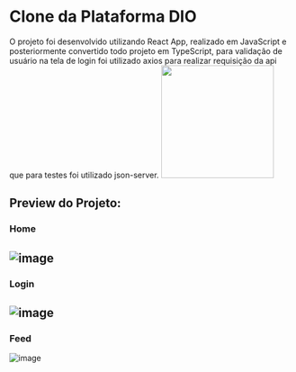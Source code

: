 # Clone da Plataforma DIO 
O projeto foi desenvolvido utilizando React App, realizado em JavaScript e posteriormente convertido todo projeto em TypeScript, para validação de usuário na tela de login foi utilizado axios para realizar requisição da api que para testes foi utilizado json-server.
<img src="https://miro.medium.com/max/800/0*CBjisl422hUyLxiG.png" width="200"/>


## Preview do Projeto: 

### Home
![image](../my-app/src/assets/tela%20home%20dio.PNG)
---
### Login
![image](../my-app/src/assets/tela%20login.PNG)
---
### Feed
![image](../my-app/src/assets/tela%20feed.PNG)


